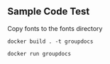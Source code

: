 Sample Code Test
---

Copy fonts to the fonts directory

```
docker build . -t groupdocs
```

```
docker run groupdocs
```
